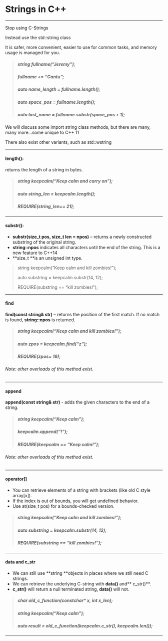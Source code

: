 # Strings in C++

---

Stop using C-Strings

Instead use the std::string class

It is safer, more convenient, easier to use for common tasks, and memory usage is managed for you.

> ##### string fullname\(“Jeremy”\);
>
> ##### fullname += “Cantu”;
>
> ##### auto name\_length = fullname.length\(\);
>
> ##### auto space\_pos = fullname.length\(\);
>
> ##### auto last\_name = fullname.substr\(space\_pos + 1\);

We will discuss some import string class methods, but there are many, many more…some unique to C++ 11

There also exist other variants, such as std::wstring

---

#### length\(\):

returns the length of a string in bytes.

> ##### string keepcalm\(“Keep calm and carry on”\);
>
> ##### auto string\_len = keepcalm.length\(\);
>
> ##### REQUIRE\(string\_len== 21\);

---

#### substr\(\):

* **substr\(size\_t pos, size\_t len = npos\)** – returns a newly constructed substring of the original string.
* **string::npos** indicates all characters until the end of the string. This is a new feature to C++14
* **size\_t **is an unsigned int type.

> string keepcalm\(“Keep calm and kill zombies!”\);
>
> auto substring = keepcalm.substr\(14, 12\);
>
> REQUIRE\(substring == “kill zombies!”\);

---

#### find

**find\(const string& str\)** – returns the position of the first match. If no match is found, **string::npos** is returned.

> ##### string keepcalm\(“Keep calm and kill zombies!”\);
>
> ##### auto zpos = keepcalm.find\(“z”\);
>
> ##### REQUIRE\(zpos= 19\);

###### Note: other overloads of this method exist.

---

#### append

**append\(const string& str\)** - adds the given characters to the end of a string.

> ##### string keepcalm\(“Keep calm”\);
>
> ##### keepcalm.append\(“!”\);
>
> ##### REQUIRE\(keepcalm == “Keep calm!”\);

###### Note: other overloads of this method exist.

---

#### operator\[\]

* You can retrieve elements of a string with brackets \(like old C style array\[x\]\).
* If the index is out of bounds, you will get undefined behavior.
* Use at\(size\_t pos\) for a bounds-checked version.

> ##### string keepcalm\(“Keep calm and kill zombies!”\);
>
> ##### auto substring = keepcalm.substr\(14, 12\);
>
> ##### REQUIRE\(substring == “kill zombies!”\);

---

#### data and c\_str

* We can still use **string **objects in places where we still need C strings.
* We can retrieve the underlying C-string with **data\(\)** and** c\_str\(\)**.
* **c\_str\(\)** will return a null terminated string, **data\(\)** will not.

> ##### char old\_c\_function\(constchar\* x, int x\_len\);
>
> ##### string keepcalm\(“Keep calm”\);
>
> ##### auto result = old\_c\_function\(keepcalm.c\_str\(\), keepcalm.len\(\)\);

---



